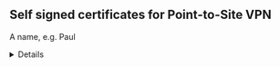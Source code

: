 ## Self signed certificates for Point-to-Site VPN

A name, e.g. Paul
<details>
 ```powershell
 $Name = "Paul"

$RootCertName   = $Name + "-RootCertificate"
$ClientCertName = $Name + "-ClientCertificate"
```
</details>

Generate new Root certificate 

```powershell
$RootCert = New-SelfSignedCertificate `
              -Subject   "CN=$RootCertName" `
              -FriendlyName  $RootCertName `
              -CertStoreLocation 'Cert:\CurrentUser\My' `
              -Type Custom `
              -KeySpec Signature `
              -KeyExportPolicy Exportable `
              -HashAlgorithm sha256 `
              -KeyLength 2048 `
              -KeyUsageProperty Sign `
              -KeyUsage CertSign
```

Generate new Client certificate signed by Root Certificate

```powershell
New-SelfSignedCertificate `
  -Subject  "CN=$ClientCertName" `
  -FriendlyName $ClientCertName `
  -CertStoreLocation 'Cert:\CurrentUser\My' `
  -Type Custom `
  -KeySpec Signature `
  -KeyExportPolicy Exportable `
  -HashAlgorithm sha256 `
  -KeyLength 2048 `
  -Signer $RootCert `
  -TextExtension @("2.5.29.37={text}1.3.6.1.5.5.7.3.2")
```

List all personal certificates

```powershell
Get-ChildItem Cert:\CurrentUser\My | sort Subject
```

Copy Root Certificate into Clipboard

```powershell
[System.Convert]::ToBase64String($rootCert.RawData) | clip
```

Paste it into Azure Portal!

![Azure Portal](RootCert-AzureGW.png)
